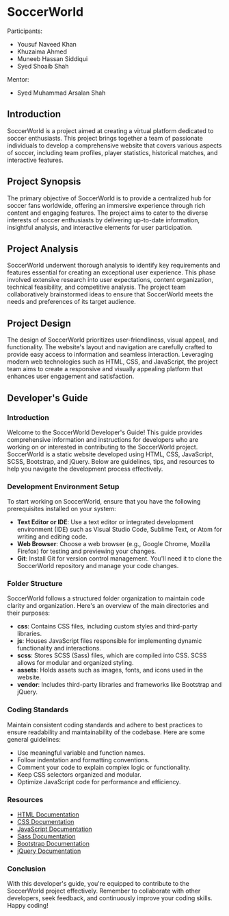 # SoccerWorld

Participants:
- Yousuf Naveed Khan
- Khuzaima Ahmed
- Muneeb Hassan Siddiqui
- Syed Shoaib Shah

Mentor:
- Syed Muhammad Arsalan Shah

## Introduction

SoccerWorld is a project aimed at creating a virtual platform dedicated to soccer enthusiasts. This project brings together a team of passionate individuals to develop a comprehensive website that covers various aspects of soccer, including team profiles, player statistics, historical matches, and interactive features.

## Project Synopsis

The primary objective of SoccerWorld is to provide a centralized hub for soccer fans worldwide, offering an immersive experience through rich content and engaging features. The project aims to cater to the diverse interests of soccer enthusiasts by delivering up-to-date information, insightful analysis, and interactive elements for user participation.

## Project Analysis

SoccerWorld underwent thorough analysis to identify key requirements and features essential for creating an exceptional user experience. This phase involved extensive research into user expectations, content organization, technical feasibility, and competitive analysis. The project team collaboratively brainstormed ideas to ensure that SoccerWorld meets the needs and preferences of its target audience.

## Project Design

The design of SoccerWorld prioritizes user-friendliness, visual appeal, and functionality. The website's layout and navigation are carefully crafted to provide easy access to information and seamless interaction. Leveraging modern web technologies such as HTML, CSS, and JavaScript, the project team aims to create a responsive and visually appealing platform that enhances user engagement and satisfaction.

## Developer's Guide

### Introduction

Welcome to the SoccerWorld Developer's Guide! This guide provides comprehensive information and instructions for developers who are working on or interested in contributing to the SoccerWorld project. SoccerWorld is a static website developed using HTML, CSS, JavaScript, SCSS, Bootstrap, and jQuery. Below are guidelines, tips, and resources to help you navigate the development process effectively.

### Development Environment Setup

To start working on SoccerWorld, ensure that you have the following prerequisites installed on your system:

- **Text Editor or IDE**: Use a text editor or integrated development environment (IDE) such as Visual Studio Code, Sublime Text, or Atom for writing and editing code.
- **Web Browser**: Choose a web browser (e.g., Google Chrome, Mozilla Firefox) for testing and previewing your changes.
- **Git**: Install Git for version control management. You'll need it to clone the SoccerWorld repository and manage your code changes.

### Folder Structure

SoccerWorld follows a structured folder organization to maintain code clarity and organization. Here's an overview of the main directories and their purposes:

- **css**: Contains CSS files, including custom styles and third-party libraries.
- **js**: Houses JavaScript files responsible for implementing dynamic functionality and interactions.
- **scss**: Stores SCSS (Sass) files, which are compiled into CSS. SCSS allows for modular and organized styling.
- **assets**: Holds assets such as images, fonts, and icons used in the website.
- **vendor**: Includes third-party libraries and frameworks like Bootstrap and jQuery.

### Coding Standards

Maintain consistent coding standards and adhere to best practices to ensure readability and maintainability of the codebase. Here are some general guidelines:

- Use meaningful variable and function names.
- Follow indentation and formatting conventions.
- Comment your code to explain complex logic or functionality.
- Keep CSS selectors organized and modular.
- Optimize JavaScript code for performance and efficiency.

### Resources

- [HTML Documentation](https://developer.mozilla.org/en-US/docs/Web/HTML)
- [CSS Documentation](https://developer.mozilla.org/en-US/docs/Web/CSS)
- [JavaScript Documentation](https://developer.mozilla.org/en-US/docs/Web/JavaScript)
- [Sass Documentation](https://sass-lang.com/documentation)
- [Bootstrap Documentation](https://getbootstrap.com/docs/5.1/getting-started/introduction/)
- [jQuery Documentation](https://api.jquery.com/)

### Conclusion

With this developer's guide, you're equipped to contribute to the SoccerWorld project effectively. Remember to collaborate with other developers, seek feedback, and continuously improve your coding skills. Happy coding!
